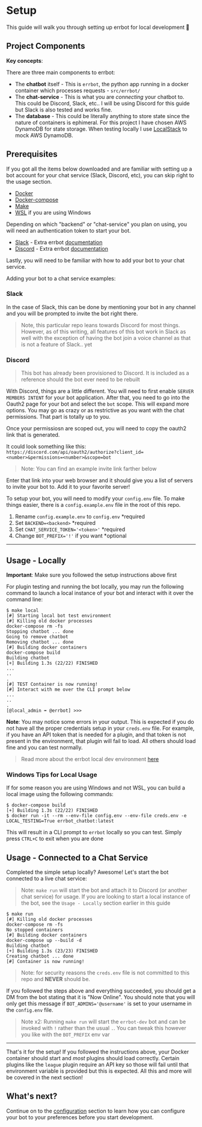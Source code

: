 # Setup

This guide will walk you through setting up errbot for local development 🔨

## Project Components

**Key concepts**:

There are three main components to errbot:

- The **chatbot** itself - This is `errbot`, the python app running in a docker container which processes requests - `src/errbot/`
- The **chat-service** - This is what you are _connecting_ your chatbot to. This could be Discord, Slack, etc.. I will be using Discord for this guide but Slack is also tested and works fine.
- The **database** - This could be literally anything to store state since the nature of containers is ephimeral. For this project I have chosen AWS DynamoDB for state storage. When testing locally I use [LocalStack](https://github.com/localstack/localstack) to mock AWS DynamoDB.

## Prerequisites

If you got all the items below downloaded and are familiar with setting up a bot account for your chat service (Slack, Discord, etc), you can skip right to the usage section.

- [Docker](https://www.docker.com/)
- [Docker-compose](https://docs.docker.com/compose/)
- [Make](https://www.gnu.org/software/make/)
- [WSL](https://docs.microsoft.com/en-us/windows/wsl/install-win10) if you are using Windows

Depending on which "backend" or "chat-service" you plan on using, you will need an authentication token to start your bot.

- [Slack](https://my.slack.com/services/new/bot) - Extra errbot [documentation](https://errbot.readthedocs.io/en/latest/user_guide/configuration/slack.html?highlight=slack)
- [Discord](https://discord.com/developers/docs/intro) - Extra errbot [documentation](https://github.com/gbin/err-backend-discord)

Lastly, you will need to be familiar with how to add your bot to your chat service.

Adding your bot to a chat service examples:

### Slack

In the case of Slack, this can be done by mentioning your bot in any channel and you will be prompted to invite the bot right there.

> Note, this particular repo leans towards Discord for most things. However, as of this writing, all features of this bot work in Slack as well with the exception of having the bot join a voice channel as that is not a feature of Slack.. yet

### Discord

> This bot has already been provisioned to Discord. It is included as a reference should the bot ever need to be rebuilt

With Discord, things are a little different. You will need to first enable `SERVER MEMBERS INTENT` for your bot application. After that, you need to go into the Oauth2 page for your bot and select the `bot` scope. This will expand more options. You may go as crazy or as restrictive as you want with the chat permissions. That part is totally up to you.

Once your permissiosn are scoped out, you will need to copy the oauth2 link that is generated.

It could look something like this: `https://discord.com/api/oauth2/authorize?client_id=<number>&permissions=<number>&scope=bot`

> Note: You can find an example invite link farther below

Enter that link into your web browser and it should give you a list of servers to invite your bot to. Add it to your favorite server!

To setup your bot, you will need to modify your `config.env` file. To make things easier, there is a `config.example.env` file in the root of this repo.

1. Rename `config.example.env` to `config.env` *required
1. Set `BACKEND=<backend>` *required
1. Set `CHAT_SERVICE_TOKEN='<token>'` *required
1. Change `BOT_PREFIX='!'` if you want *optional

---

## Usage - Locally

**Important**: Make sure you followed the setup instructions above first

For plugin testing and running the bot locally, you may run the following command to launch a local instance of your bot and interact with it over the command line:

```console
$ make local
[#] Starting local bot test environment
[#] Killing old docker processes
docker-compose rm -fs
Stopping chatbot ... done
Going to remove chatbot
Removing chatbot ... done
[#] Building docker containers
docker-compose build
Building chatbot
[+] Building 1.3s (22/22) FINISHED
...
..
.
[#] TEST Container is now running!
[#] Interact with me over the CLI prompt below
...
..
.
[@local_admin ➡ @errbot] >>>
```

**Note**: You may notice some errors in your output. This is expected if you do not have all the proper credentials setup in your `creds.env` file. For example, if you have an API token that is needed for a plugin, and that token is not present in the environment, that plugin will fail to load. All others should load fine and you can test normally.

> Read more about the errbot local dev environment [here](https://errbot.readthedocs.io/en/latest/user_guide/plugin_development/development_environment.html#local-test-mode)

### Windows Tips for Local Usage

If for some reason you are using Windows and not WSL, you can build a local image using the following commands:

```console
$ docker-compose build
[+] Building 1.3s (22/22) FINISHED
$ docker run -it --rm --env-file config.env --env-file creds.env -e LOCAL_TESTING=True errbot_chatbot:latest
```

This will result in a CLI prompt to `errbot` locally so you can test. Simply press `CTRL+C` to exit when you are done

## Usage - Connected to a Chat Service

Completed the simple setup locally? Awesome! Let's start the bot connected to a live chat service:

> Note: `make run` will start the bot and attach it to Discord (or another chat service) for usage. If you are looking to start a local instance of the bot, see the `Usage - Locally` section earlier in this guide

```console
$ make run
[#] Killing old docker processes
docker-compose rm -fs
No stopped containers
[#] Building docker containers
docker-compose up --build -d
Building chatbot
[+] Building 1.3s (23/23) FINISHED
Creating chatbot ... done
[#] Container is now running!
```

> Note: for security reasons the `creds.env` file is not committed to this repo and **NEVER** should be.

If you followed the steps above and everything succeeded, you should get a DM from the bot stating that it is "Now Online". You should note that you will only get this message if `BOT_ADMINS='@username'` is set to your username in the `config.env` file.

> Note x2: Running `make run` will start the `errbot-dev` bot and can be invoked with `!` rather than the usual `.`. You can tweak this however you like with the `BOT_PREFIX` env var

---

That's it for the setup! If you followed the instructions above, your Docker container should start and _most_ plugins should load correctly. Certain plugins like the `league` plugin require an API key so those will fail until that environment variable is provided but this is expected. All this and more will be covered in the next section!

## What's next?

Continue on to the [configuration](configuration.md) section to learn how you can configure your bot to your preferences before you start development.

